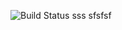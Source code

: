 ![Build Status](https://warm-falls-40412.herokuapp.com/api/v1/elpassion/test_repo/coverages/master.svg)
sss
sfsfsf